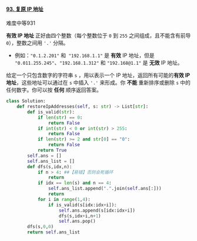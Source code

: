#### [93. 复原 IP 地址](https://leetcode.cn/problems/restore-ip-addresses/)

难度中等931

**有效 IP 地址** 正好由四个整数（每个整数位于 `0` 到 `255` 之间组成，且不能含有前导 `0`），整数之间用 `'.'` 分隔。

- 例如：`"0.1.2.201"` 和` "192.168.1.1"` 是 **有效** IP 地址，但是 `"0.011.255.245"`、`"192.168.1.312"` 和 `"192.168@1.1"` 是 **无效** IP 地址。

给定一个只包含数字的字符串 `s` ，用以表示一个 IP 地址，返回所有可能的**有效 IP 地址**，这些地址可以通过在 `s` 中插入 `'.'` 来形成。你 **不能** 重新排序或删除 `s` 中的任何数字。你可以按 **任何** 顺序返回答案。



```python
class Solution:
    def restoreIpAddresses(self, s: str) -> List[str]:
        def is_valid(str):
            if len(str) == 0:
                return False
            if int(str) < 0 or int(str) > 255:
                return False
            if len(str) >= 2 and str[0] == "0":
                return False
            return True
        self.ans = []
        self.ans_list = []
        def dfs(s,idx,n):
            if n > 4: ##【易错】否则会死循环
                return 
            if idx == len(s) and n == 4:
                self.ans_list.append(".".join(self.ans[:]))
                return
            for i in range(1,4):
                if is_valid(s[idx:idx+i]):
                    self.ans.append(s[idx:idx+i])
                    dfs(s,idx+i,n+1)
                    self.ans.pop()
        dfs(s,0,0)
        return self.ans_list
```

